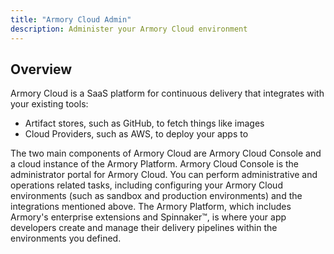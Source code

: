 ```yaml
---
title: "Armory Cloud Admin"
description: Administer your Armory Cloud environment
---
```


## Overview

Armory Cloud is a SaaS platform for continuous delivery that integrates with your existing tools:

- Artifact stores, such as GitHub, to fetch things like images
- Cloud Providers, such as AWS, to deploy your apps to

The two main components of Armory Cloud are Armory Cloud Console and a cloud instance of the Armory Platform. Armory Cloud Console is the administrator portal for Armory Cloud. You can perform administrative and operations related tasks, including configuring your Armory Cloud environments (such as sandbox and production environments) and the integrations mentioned above. The Armory Platform, which includes Armory's enterprise extensions and Spinnaker™, is where your app developers create and manage their delivery pipelines within the environments you defined.